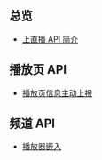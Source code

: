 ## 总览

* [上直播 API 简介](README.md)

## 播放页 API

* [播放页信息主动上报](live-page/post-message.md)

## 频道 API

* [播放器嵌入](channel/insert-player.md)